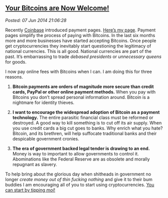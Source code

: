  
[Your Bitcoins are Now Welcome!](https://bakerjd99.wordpress.com/2014/06/07/your-bitcoins-are-now-welcome/)
----------------------------------------------------------------------------------------------------------

*Posted: 07 Jun 2014 21:06:28*

Recently [Coinbase](https://coinbase.com/) introduced payment pages.
[Here’s my page](https://coinbase.com/bakerjd99). Payment pages simplify
the process of paying with Bitcoins. In the last six months more and
more businesses have started accepting Bitcoins. Once people
get cryptocurrencies they inevitably start questioning the legitimacy of
national currencies. This is all good. National currencies are part of
the past. It’s embarrassing to trade *debased presidents* or
*unnecessary queens* for goods.

I now pay online fees with Bitcoins when I can. I am doing this for
three reasons.

1.  **Bitcoin payments are orders of magnitude more secure than credit
    cards, PayPal or other online payment methods.** When you pay with
    Bitcoins you don’t spread personal information around. Bitcoin is a
    nightmare for identity thieves.

2.  **I want to encourage the widespread adoption of Bitcoin as a
    payment technology.** The entire parasitic financial class must be
    reformed or destroyed. A good way to kill something is to cut off
    its air supply. When you use credit cards a big cut
    goes to banks. Why enrich what you hate? Bitcoin, and its brethren,
    will help suffocate traditional banks and their despicable
    government cronies.

3.  **The era of government backed legal tender is drawing to an end.**
    Money is way to important to allow governments to control it.
    Abominations like the Federal Reserve are as obsolete and morally
    repugnant as slavery.

To help bring about the glorious day when shitheads in government no
longer *create money out of thin fucking nothing* and give it to their bum
buddies I am encouraging all of you to start using cryptocurrencies. [You can start by tipping
*moi*!](https://coinbase.com/bakerjd99)
